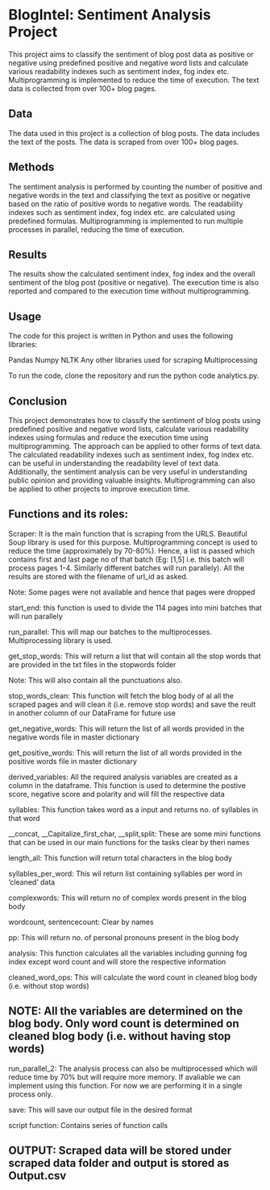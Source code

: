 # BlogIntel: Sentiment Analysis Project 

This project aims to classify the sentiment of blog post data as positive or negative using predefined positive and negative word lists and calculate various readability indexes such as sentiment index, fog index etc. Multiprogramming is implemented to reduce the time of execution. The text data is collected from over 100+ blog pages.

## Data
The data used in this project is a collection of blog posts. The data includes the text of the posts. The data is scraped from over 100+ blog pages.

## Methods
The sentiment analysis is performed by counting the number of positive and negative words in the text and classifying the text as positive or negative based on the ratio of positive words to negative words. The readability indexes such as sentiment index, fog index etc. are calculated using predefined formulas. Multiprogramming is implemented to run multiple processes in parallel, reducing the time of execution.

## Results
The results show the calculated sentiment index, fog index and the overall sentiment of the blog post (positive or negative). The execution time is also reported and compared to the execution time without multiprogramming.

## Usage
The code for this project is written in Python and uses the following libraries:

Pandas
Numpy
NLTK
Any other libraries used for scraping
Multiprocessing

To run the code, clone the repository and run the python code analytics.py.

## Conclusion
This project demonstrates how to classify the sentiment of blog posts using predefined positive and negative word lists, calculate various readability indexes using formulas and reduce the execution time using multiprogramming. The approach can be applied to other forms of text data. The calculated readability indexes such as sentiment index, fog index etc. can be useful in understanding the readability level of text data. Additionally, the sentiment analysis can be very useful in understanding public opinion and providing valuable insights. Multiprogramming can also be applied to other projects to improve execution time.






## Functions and its roles:

Scraper: It is the main function that is scraping from the URLS. Beautiful Soup library is used for this purpose. Multiprogramming concept is used to reduce the time (approximately by 70-80%). Hence, a list is passed which contains first and last page no of that batch (Eg: [1,5] i.e. this batch will process pages 1-4. Similarly different batches will run parallely). All the results are stored with the filename of url_id as asked.

Note: Some pages were not available and hence that pages were dropped

start_end: this function is used to divide the 114 pages into mini batches that will run parallely

run_parallel: This will map our batches to the multiprocesses. Multiprocessing library is used.

get_stop_words: This will return a list that will contain all the stop words that are provided in the txt files in the stopwords folder 

Note: This will also contain all the punctuations also.

stop_words_clean: This function will fetch the blog body of al all the scraped pages and will clean it (i.e. remove stop words) and save the reult in another column of our DataFrame for future use

get_negative_words: This will return the list of all words provided in the negative words file in master dictionary

get_positive_words: This will return the list of all words provided in the positive words file in master dictionary

derived_variables: All the required analysis variables are created as a column in the dataframe. This function is used to determine the postive score, negative score and polarity and will fill the respective data

syllables: This function takes word as a input and returns no. of syllables in that word

__concat, __Capitalize_first_char, __split,split: These are some mini functions that can be used in our main functions for the tasks clear by theri names

length_all: This function will return total characters in the blog body

syllables_per_word: This wil return list containing syllables per word in ‘cleaned’ data

complexwords: This will return no of complex words present in the blog body

wordcount, sentencecount: Clear by names

pp: This will return no. of personal pronouns present in the blog body

analysis: This function calculates all the variables including gunning fog index except word count and will store the respective information

cleaned_word_ops: This will calculate the word count in cleaned blog body (i.e. without stop words)

## NOTE: All the variables are determined on the blog body. Only word count is determined on cleaned blog body (i.e. without having stop words)

run_parallel_2: The analysis process can also be multiprocessed which will reduce time by 70% but will require more memory. If avaliable we can implement using this function. For now we are performing it in a single process only.

save: This will save our output file in the desired format

script function: Contains series of function calls

## OUTPUT: Scraped data will be stored under scraped data folder and output is stored as Output.csv
